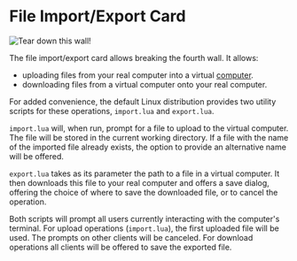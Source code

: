 # File Import/Export Card
![Tear down this wall!](item:oc2:file_import_export_card)

The file import/export card allows breaking the fourth wall. It allows:
- uploading files from your real computer into a virtual [computer](../block/computer.md).
- downloading files from a virtual computer onto your real computer.

For added convenience, the default Linux distribution provides two utility scripts for these operations, `import.lua` and `export.lua`.

`import.lua` will, when run, prompt for a file to upload to the virtual computer. The file will be stored in the current working directory. If a file with the name of the imported file already exists, the option to provide an alternative name will be offered.

`export.lua` takes as its parameter the path to a file in a virtual computer. It then downloads this file to your real computer and offers a save dialog, offering the choice of where to save the downloaded file, or to cancel the operation.

Both scripts will prompt all users currently interacting with the computer's terminal. For upload operations (`import.lua`), the first uploaded file will be used. The prompts on other clients will be canceled. For download operations all clients will be offered to save the exported file.

